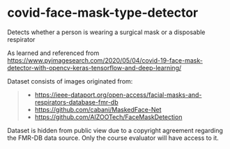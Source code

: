 # covid-face-mask-type-detector
Detects whether a person is wearing a surgical mask or a disposable respirator

As learned and referenced from https://www.pyimagesearch.com/2020/05/04/covid-19-face-mask-detector-with-opencv-keras-tensorflow-and-deep-learning/

Dataset consists of images originated from:
> - https://ieee-dataport.org/open-access/facial-masks-and-respirators-database-fmr-db
> - https://github.com/cabani/MaskedFace-Net
> - https://github.com/AIZOOTech/FaceMaskDetection

Dataset is hidden from public view due to a copyright agreement regarding the FMR-DB data source. Only the course evaluator will have access to it.
